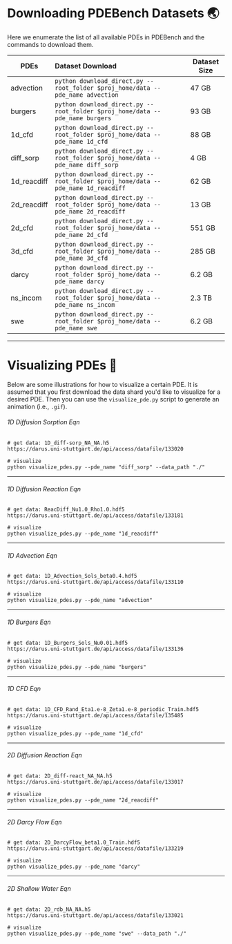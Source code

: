 
# Downloading PDEBench Datasets :earth_asia:

Here we enumerate the list of all available PDEs in PDEBench and the commands to download them.

| PDEs        | Dataset Download                                             | Dataset Size |
| ----------- | :----------------------------------------------------------- | ------------ |
| advection   | ```python download_direct.py --root_folder $proj_home/data --pde_name advection``` | 47 GB        |
| burgers     | ```python download_direct.py --root_folder $proj_home/data --pde_name burgers``` | 93 GB        |
| 1d_cfd      | ```python download_direct.py --root_folder $proj_home/data --pde_name 1d_cfd``` | 88 GB        |
| diff_sorp   | ```python download_direct.py --root_folder $proj_home/data --pde_name diff_sorp``` | 4 GB         |
| 1d_reacdiff | ```python download_direct.py --root_folder $proj_home/data --pde_name 1d_reacdiff``` | 62 GB        |
| 2d_reacdiff | ```python download_direct.py --root_folder $proj_home/data --pde_name 2d_reacdiff``` | 13 GB        |
| 2d_cfd      | ```python download_direct.py --root_folder $proj_home/data --pde_name 2d_cfd``` | 551 GB       |
| 3d_cfd      | ```python download_direct.py --root_folder $proj_home/data --pde_name 3d_cfd``` | 285 GB       |
| darcy       | ```python download_direct.py --root_folder $proj_home/data --pde_name darcy``` | 6.2 GB       |
| ns_incom    | ```python download_direct.py --root_folder $proj_home/data --pde_name ns_incom``` | 2.3 TB       |
| swe         | ```python download_direct.py --root_folder $proj_home/data --pde_name swe``` | 6.2 GB       |

--------

# Visualizing PDEs :ocean:

Below are some illustrations for how to visualize a certain PDE. It is assumed that you first download the data shard you'd like to visualize for a desired PDE. Then you can use the `visualize_pde.py` script to generate an animation (i.e., `.gif`).

###### 1D Diffusion Sorption Eqn

```
# get data: 1D_diff-sorp_NA_NA.h5
https://darus.uni-stuttgart.de/api/access/datafile/133020

# visualize
python visualize_pdes.py --pde_name "diff_sorp" --data_path "./"
```

----------

###### 1D Diffusion Reaction Eqn

```
# get data: ReacDiff_Nu1.0_Rho1.0.hdf5
https://darus.uni-stuttgart.de/api/access/datafile/133181

# visualize
python visualize_pdes.py --pde_name "1d_reacdiff"
```

----------

###### 1D Advection Eqn

```
# get data: 1D_Advection_Sols_beta0.4.hdf5
https://darus.uni-stuttgart.de/api/access/datafile/133110

# visualize
python visualize_pdes.py --pde_name "advection"
```

-----------

###### 1D Burgers Eqn

```
# get data: 1D_Burgers_Sols_Nu0.01.hdf5
https://darus.uni-stuttgart.de/api/access/datafile/133136

# visualize
python visualize_pdes.py --pde_name "burgers"
```

--------------------

###### 1D CFD Eqn

```
# get data: 1D_CFD_Rand_Eta1.e-8_Zeta1.e-8_periodic_Train.hdf5
https://darus.uni-stuttgart.de/api/access/datafile/135485

# visualize
python visualize_pdes.py --pde_name "1d_cfd"
```

-------------

###### 2D Diffusion Reaction Eqn

```
# get data: 2D_diff-react_NA_NA.h5
https://darus.uni-stuttgart.de/api/access/datafile/133017

# visualize
python visualize_pdes.py --pde_name "2d_reacdiff"
```

-------------

###### 2D Darcy Flow Eqn

```
# get data: 2D_DarcyFlow_beta1.0_Train.hdf5
https://darus.uni-stuttgart.de/api/access/datafile/133219

# visualize
python visualize_pdes.py --pde_name "darcy"
```

------------------

###### 2D Shallow Water Eqn

```
# get data: 2D_rdb_NA_NA.h5
https://darus.uni-stuttgart.de/api/access/datafile/133021

# visualize
python visualize_pdes.py --pde_name "swe" --data_path "./"
```

